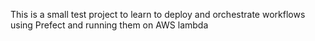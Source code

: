 This is a small test project to learn to deploy and orchestrate workflows using Prefect and running them on AWS lambda

